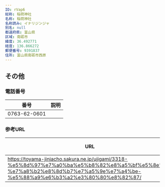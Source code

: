 ```yaml
---
ID: rVap6
総称: 稲荷神社
名称: 稲荷神社
名称読み: イナリジンジャ
別名: null
都道府県: 富山県
区域: 南砺市
緯度: 36.492771
経度: 136.866272
郵便番号: 9391837
住所: 富山県南砺市西原
---
```


## その他

### 電話番号

| 番号         | 説明 |
| ------------ | ---- |
| 0763-62-0601 |      |

### 参考URL

| URL                                                                                                                                                                        | 説明   |
| -------------------------------------------------------------------------------------------------------------------------------------------------------------------------- | ------ |
| https://toyama-jinjacho.sakura.ne.jp/ujigami/3318-%e5%8d%97%e7%a0%ba%e5%b8%82%e8%a5%bf%e5%8e%9f-%e7%a8%b2%e8%8d%b7%e7%a5%9e%e7%a4%be-%e5%88%a9%e6%b3%a2%e3%80%80%e8%82%87/ | 神社庁 |

